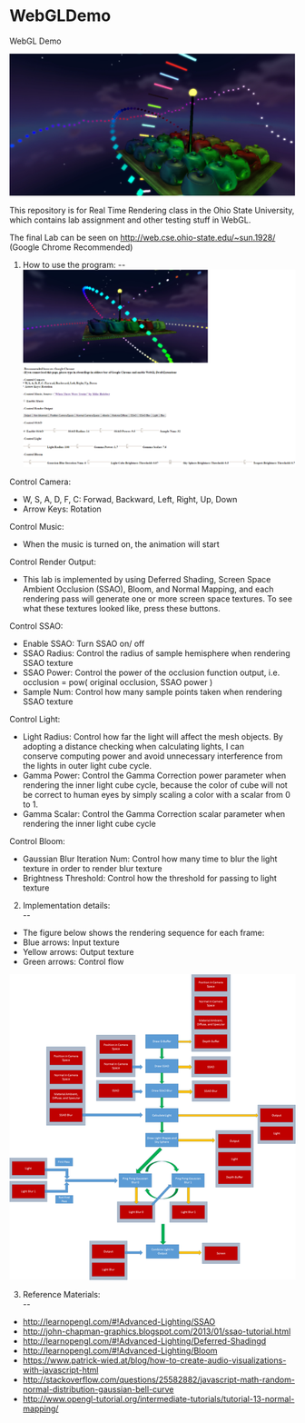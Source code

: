 # WebGLDemo
WebGL Demo

![alt tag](https://github.com/scw000000/WebGLDemo/blob/master/Lab5/Lab5/WebGLDemo.png)

This repository is for Real Time Rendering class in the Ohio State University, which contains lab assignment and other testing stuff in WebGL.

The final Lab can be seen on http://web.cse.ohio-state.edu/~sun.1928/  (Google Chrome Recommended)

1. How to use the program:
--
![alt tag](https://github.com/scw000000/WebGLDemo/blob/master/Lab5/Lab5/Screen%20Shot.bmp)

Control Camera:  
* W, S, A, D, F, C: Forwad, Backward, Left, Right, Up, Down   
* Arrow Keys: Rotation  

Control Music:  
* When the music is turned on, the animation will start  
  
Control Render Output:  
* This lab is implemented by using Deferred Shading, Screen Space Ambient Occlusion (SSAO), Bloom, and Normal Mapping, and each rendering pass will generate one or more screen space textures. To see what these textures looked like, press these buttons.  
  
Control SSAO:  
* Enable SSAO: Turn SSAO on/ off  
* SSAO Radius: Control the radius of sample hemisphere when rendering SSAO texture  
* SSAO Power: Control the power of the occlusion function output, i.e. occlusion = pow( original occlusion, SSAO power )  
* Sample Num: Control how many sample points taken when rendering SSAO texture  
  
Control Light:  
* Light Radius: Control how far the light will affect the mesh objects. By adopting a distance checking when calculating lights, I can  
conserve computing power and avoid unnecessary interference from the lights in outer light cube cycle.  
* Gamma Power: Control the Gamma Correction power parameter when rendering the inner light cube cycle, because the color of cube will not  
be correct to human eyes by simply scaling a color with a scalar from 0 to 1.  
* Gamma Scalar: Control the Gamma Correction scalar parameter when rendering the inner light cube cycle  

Control Bloom:  
* Gaussian Blur Iteration Num: Control how many time to blur the light texture in order to render blur texture  
* Brightness Threshold: Control how the threshold for passing to light texture  
  
2. Implementation details:  
--
* The figure below shows the rendering sequence for each frame:  
* Blue arrows: Input texture  
* Yellow arrows: Output texture  
* Green arrows: Control flow
    
    
![alt tag](https://github.com/scw000000/WebGLDemo/blob/master/Lab5/Lab5/Flow%20Chart.bmp)  

3. Reference Materials:  
--
* http://learnopengl.com/#!Advanced-Lighting/SSAO   
* http://john-chapman-graphics.blogspot.com/2013/01/ssao-tutorial.html  
* http://learnopengl.com/#!Advanced-Lighting/Deferred-Shadingd  
* http://learnopengl.com/#!Advanced-Lighting/Bloom  
* https://www.patrick-wied.at/blog/how-to-create-audio-visualizations-with-javascript-html  
* http://stackoverflow.com/questions/25582882/javascript-math-random-normal-distribution-gaussian-bell-curve  
* http://www.opengl-tutorial.org/intermediate-tutorials/tutorial-13-normal-mapping/  
